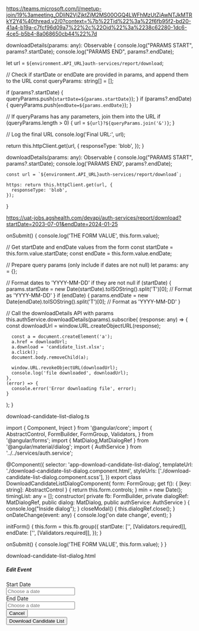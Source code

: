 https://teams.microsoft.com/l/meetup-join/19%3ameeting_ODliN2VjZjktZjM2MS00OGQ4LWFhMzUtZjAwNTJkMTRkY2Y4%40thread.v2/0?context=%7b%22Tid%22%3a%22f6fb95f2-bd20-41a4-b19a-c7fcf96d09a7%22%2c%22Oid%22%3a%2238c62280-1dc6-4ce5-b5b4-8a068650cb44%22%7d

downloadDetails(params: any): Observable<Blob> {
  console.log("PARAMS START", params?.startDate);
  console.log("PARAMS END", params?.endDate);

  let url = `${environment.API_URL}auth-services/report/download`;

  // Check if startDate or endDate are provided in params, and append them to the URL
  const queryParams: string[] = [];

  if (params?.startDate) {
    queryParams.push(`startDate=${params.startDate}`);
  }
  if (params?.endDate) {
    queryParams.push(`endDate=${params.endDate}`);
  }

  // If queryParams has any parameters, join them into the URL
  if (queryParams.length > 0) {
    url = `${url}?${queryParams.join('&')}`;
  }

  // Log the final URL
  console.log('Final URL:', url);

  return this.httpClient.get(url, {
    responseType: 'blob',
  });
}


downloadDetails(params: any): Observable<Blob> {
    console.log("PARAMS START", params?.startDate);
    console.log('PARAMS END', params?.endDate);

    const url = `${environment.API_URL}auth-services/report/download`;

    https: return this.httpClient.get(url, {
      responseType: 'blob',
    });
  }

https://uat-jobs.agshealth.com/devapi/auth-services/report/download?startDate=2023-07-01&endDate=2024-01-25

onSubmit() {
  console.log('THE FORM VALUE', this.form.value);

  // Get startDate and endDate values from the form
  const startDate = this.form.value.startDate;
  const endDate = this.form.value.endDate;

  // Prepare query params (only include if dates are not null)
  let params: any = {};
  
  // Format dates to 'YYYY-MM-DD' if they are not null
  if (startDate) {
    params.startDate = new Date(startDate).toISOString().split('T')[0]; // Format as 'YYYY-MM-DD'
  }
  if (endDate) {
    params.endDate = new Date(endDate).toISOString().split('T')[0]; // Format as 'YYYY-MM-DD'
  }

  // Call the downloadDetails API with params
  this.authService.downloadDetails(params).subscribe(
    (response: any) => {
      const downloadUrl = window.URL.createObjectURL(response);

      const a = document.createElement('a');
      a.href = downloadUrl;
      a.download = 'candidate_list.xlsx';
      a.click();
      document.body.removeChild(a);

      window.URL.revokeObjectURL(downloadUrl);
      console.log('file downloaded', downloadUrl);
    },
    (error) => {
      console.error('Error downloading file', error);
    }
  );
}

  
download-candidate-list-dialog.ts

import { Component, Inject } from '@angular/core';
import {
  AbstractControl,
  FormBuilder,
  FormGroup,
  Validators,
} from '@angular/forms';
import { MatDialog,MatDialogRef } from '@angular/material/dialog';
import { AuthService } from '../../services/auth.service';

@Component({
  selector: 'app-download-candidate-list-dialog',
  templateUrl: './download-candidate-list-dialog.component.html',
  styleUrls: ['./download-candidate-list-dialog.component.scss'],
})
export class DownloadCandidateListDialogComponent{
  form: FormGroup;
  get f(): { [key: string]: AbstractControl } {
    return this.form.controls;
  }
  min = new Date();
  timingList: any = [];
  constructor(
    private fb: FormBuilder,
    private dialogRef: MatDialogRef<DownloadCandidateListDialogComponent>,
    public dialog: MatDialog,
    public authService: AuthService
  ) {
    console.log("Inside dialog");
  }
  closeModal() {
    this.dialogRef.close();
  }
  onDateChange(event: any) {
    console.log('on date change', event);
  }

  initForm() {
    this.form = this.fb.group({
      startDate: ['', [Validators.required]],
      endDate: ['', [Validators.required]],
    });
  }

  onSubmit() {
    console.log('THE FORM VALUE', this.form.value);
  }
}

download-candidate-list-dialog.html

<div class="event-edit-modal">
  <div class="event-edit-header">
    <h5 class="heading-text">Edit Event</h5>
    <app-icon icon="close" (click)="closeModal()"></app-icon>
  </div>
  <form class="form-item" [formGroup]="form" (ngSubmit)="onSubmit()">
    <div class="event-edit-body">
      <div class="resume-upload">
        <div class="row">
          <div class="col-lg-12 col-sm-12">
            <div class="form-group form-inner">
              <label class="form-label" for="experiencedPeriod"
                >Start Date <span class="required"></span
              ></label>
              <div class="form-datepicker form-datepicker-custom">
                <input
                  class="form-control"
                  type="text"
                  id="startPicker"
                  formControlName="startDate"
                  placeholder="Choose a date"
                  [matDatepicker]="startPicker"
                  (dateChange)="onDateChange($event.value)"
                />
                <mat-datepicker-toggle
                  matIconSuffix
                  [for]="startPicker"
                ></mat-datepicker-toggle>
              </div>
              <mat-datepicker #startPicker></mat-datepicker>
            </div>
          </div>
          <div class="col-lg-12 col-sm-12">
            <div class="form-group form-inner">
              <label class="form-label" for="experiencedPeriod"
                >End Date <span class="required"></span
              ></label>
              <div class="form-datepicker form-datepicker-custom">
                <input
                  class="form-control"
                  type="text"
                  id="endPicker"
                  formControlName="endDate"
                  placeholder="Choose a date"
                  [matDatepicker]="endPicker"
                  (dateChange)="onDateChange($event.value)"
                />
                <mat-datepicker-toggle
                  matIconSuffix
                  [for]="endPicker"
                ></mat-datepicker-toggle>
              </div>
              <mat-datepicker #endPicker></mat-datepicker>
            </div>
          </div>
        </div>
      </div>
    </div>
    <div class="event-edit-footer">
      <div class="row justify-content-end">
        <div class="col-lg-3 col-6">
          <button
            type="button"
            (click)="closeModal()"
            class="ags-outline-btn ags-hxl56 ags-padding1624 btn-font16"
          >
            Cancel
          </button>
        </div>
        <div class="col-lg-3 col-6">
          <button
            type="submit"
            (click)="onSubmit"
            class="ags-primary-btn ags-hxl56 ags-padding1624 btn-font16"
          >
            Download Candidate List
          </button>
        </div>
      </div>
    </div>
  </form>
</div>

